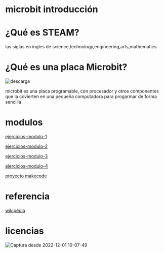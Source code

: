 #  microbit introducción
# ¿Qué es STEAM? 
las siglas en ingles de science,technology,engineering,arts,mathematics
# ¿Qué es una placa Microbit?
![descarga](https://user-images.githubusercontent.com/114906901/204755747-4b659ad9-71f4-46d0-86be-dc7e89ee8b3b.jpeg)

microbit es una placa programable, con procesador y otros componentes que la covierten en una pequeña computadora para progarmar de forma sencilla

# modulos

[ejercicios-modulo-1](https://github.com/darkrayo97/microbit/blob/21aafe2d93faac8c3d742a9fe1636df73850ce08/modulo1ejercicios.md)


[ejercicios-modulo-2](https://github.com/darkrayo97/microbit/blob/bc5091d3be46391264f7c1ac6b9b61b75614150e/modulo2ejercicios.md)

[ejercicios-modulo-3](https://github.com/darkrayo97/microbit/blob/5e0e13805d5f65d20877789cb89428b106050ece/ejerciciosmodulo3.md)

[ejercicios-modulo-4](https://github.com/darkrayo97/microbit/blob/23deb478ba404c3b66e35c4cf1e8b09df98342c4/ejerciciosmodulo4.md)

[proyecto makecode](https://github.com/darkrayo97/microbit/blob/a903578ba2904c72ad13dd40e4f5f128551d333c/proyecto.md)

# referencia
[wikipedia](https://es.wikipedia.org/wiki/Wikipedia:Portada)


# licencias

![Captura desde 2022-12-01 10-07-49](https://user-images.githubusercontent.com/114906901/205011978-be4afcd2-af11-4a76-808a-20fb289c4865.png)
